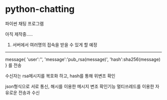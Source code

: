 # python-chatting
파이썬 채팅 프로그램

아직 제작중.....

1. 서버에서 여러명의 접속을 받을 수 있게 할 예정
----------------------------------------------

message{
'user':'',
'message':'pub_rsa(message)',
'hash':sha256(message)
}
를 전송

수신자는 rsa메시지를 복호화 하고, hash를 통해 위변조 확인


json형식으로 서로 통신, 해시를 이용한 메시지 변조 확인기능
멀티쓰레드를 이용한 자유로운 전송과 수신
